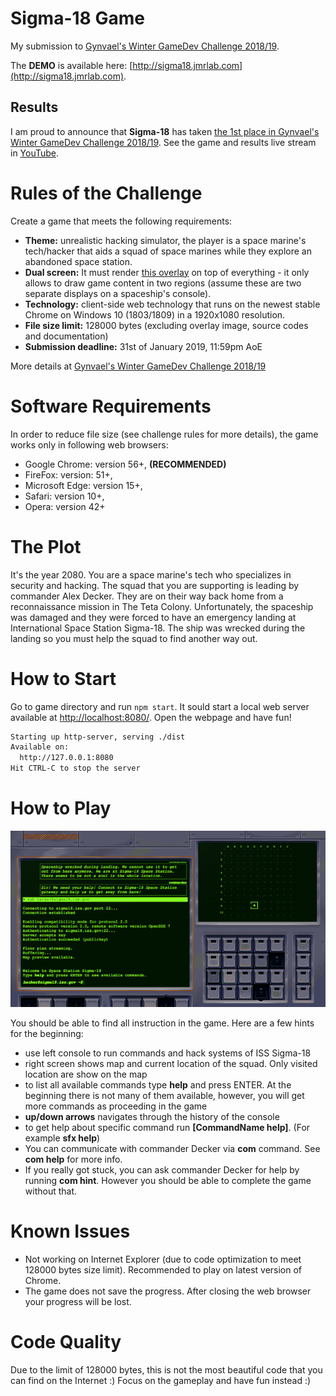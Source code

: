 # Sigma-18 Game
My submission to [Gynvael's Winter GameDev Challenge 2018/19](https://gynvael.coldwind.pl/?lang=en&id=697).

The **DEMO** is available here: [http://sigma18.jmrlab.com](http://sigma18.jmrlab.com).

## Results
I am proud to announce that **Sigma-18** has taken [the 1st place in Gynvael's Winter GameDev Challenge 2018/19](https://gynvael.coldwind.pl/?lang=en&id=703). See the game and results live stream in [YouTube](https://youtu.be/LntSN7JsR_A?t=3129).

# Rules of the Challenge
Create a game that meets the following requirements:

- **Theme:** unrealistic hacking simulator, the player is a space marine's tech/hacker that aids a squad of space marines while they explore an abandoned space station.
- **Dual screen:** It must render [this overlay](resources/img/gwgc201819_overlay.png) on top of everything - it only allows to draw game content in two regions (assume these are two separate displays on a spaceship's console).
- **Technology:** client-side web technology that runs on the newest stable Chrome on Windows 10 (1803/1809) in a 1920x1080 resolution.
- **File size limit:** 128000 bytes (excluding overlay image, source codes and documentation)
- **Submission deadline:** 31st of January 2019, 11:59pm AoE

More details at [Gynvael's Winter GameDev Challenge 2018/19](https://gynvael.coldwind.pl/?lang=en&id=697)

# Software Requirements
In order to reduce file size (see challenge rules for more details), the game works only in following web browsers:
- Google Chrome: version 56+, **(RECOMMENDED)**
- FireFox: version: 51+,
- Microsoft Edge: version 15+,
- Safari: version 10+,
- Opera: version 42+

# The Plot
It's the year 2080. You are a space marine's tech who specializes in security and hacking. The squad that you are supporting is leading by commander Alex Decker. They are on their way back home from a reconnaissance mission in The Teta Colony. Unfortunately, the spaceship was damaged and they were forced to have an emergency landing at International Space Station Sigma-18. The ship was wrecked during the landing so you must help the squad to find another way out.

# How to Start
Go to game directory and run `npm start`. It sould start a local web server available at [http://localhost:8080/](http://localhost:8080/). Open the webpage and have fun!
```bash
Starting up http-server, serving ./dist
Available on:
  http://127.0.0.1:8080
Hit CTRL-C to stop the server
```

# How to Play
![Game Screenhot](docs/screenshot.png)

You should be able to find all instruction in the game. Here are a few hints for the beginning:

- use left console to run commands and hack systems of ISS Sigma-18
- right screen shows map and current location of the squad. Only visited location are show on the map
- to list all available commands type **help** and press ENTER. At the beginning there is not many of them available, however, you will get more commands as proceeding in the game
- **up/down arrows** navigates through the history of the console
- to get help about specific command run **[CommandName help]**. (For example **sfx help**)
- You can communicate with commander Decker via **com** command. See **com help** for more info.
- If you really got stuck, you can ask commander Decker for help by running **com hint**. However you should be able to complete the game without that.

# Known Issues
- Not working on Internet Explorer (due to code optimization to meet 128000 bytes size limit). Recommended to play on latest version of Chrome.
- The game does not save the progress. After closing the web browser your progress will be lost.

# Code Quality
Due to the limit of 128000 bytes, this is not the most beautiful code that you can find on the Internet :) Focus on the gameplay and have fun instead :)
